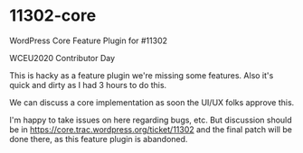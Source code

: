 # 11302-core
WordPress Core Feature Plugin for #11302

WCEU2020 Contributor Day

This is hacky as a feature plugin we're missing some features.
Also it's quick and dirty as I had 3 hours to do this.

We can discuss a core implementation as soon the UI/UX folks approve this.

I'm happy to take issues on here regarding bugs, etc. But discussion should be in https://core.trac.wordpress.org/ticket/11302 and the final patch will be done there, as this feature plugin is abandoned.
